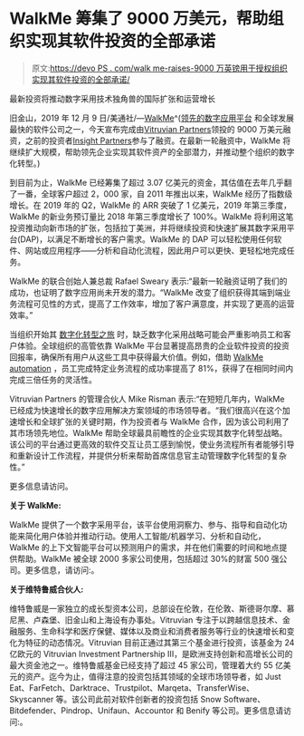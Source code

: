 # WalkMe 筹集了 9000 万美元，帮助组织实现其软件投资的全部承诺

> 原文:[https://devo PS . com/walk me-raises-9000 万英镑用于授权组织实现其软件投资的全部承诺/](https://devops.com/walkme-raises-90-million-to-empower-organizations-to-realize-the-full-promise-of-their-software-investments/)

最新投资将推动数字采用技术独角兽的国际扩张和运营增长

旧金山，2019 年 12 月 9 日/美通社/—[WalkMe](https://www.walkme.com/?t=21&camp=raises-90-pr)^([领先的数字应用平台](https://www.walkme.com/digital-adoption-platform/?t=21&camp=raises-90-pr) 和全球发展最快的软件公司之一，今天宣布完成由[Vitruvian Partners](https://www.vitruvianpartners.com/)领投的 9000 万美元融资，之前的投资者[Insight Partners](https://www.insightpartners.com/)参与了融资。在最新一轮融资中，WalkMe 将继续扩大规模，帮助领先企业实现其软件资产的全部潜力，并推动整个组织的数字化转型。)

到目前为止，WalkMe 已经筹集了超过 3.07 亿美元的资金，其估值在去年几乎翻了一番，全球客户超过 2，000 家，自 2011 年推出以来，WalkMe 经历了指数级增长。在 2019 年的 Q2，WalkMe 的 ARR 突破了 1 亿美元，2019 年第三季度，WalkMe 的新业务预订量比 2018 年第三季度增长了 100%。WalkMe 将利用这笔投资推动向新市场的扩张，包括拉丁美洲，并将继续投资和快速扩展其数字采用平台(DAP)，以满足不断增长的客户需求。WalkMe 的 DAP 可以轻松使用任何软件、网站或应用程序——分析和自动化流程，因此用户可以更快、更轻松地完成任务。

WalkMe 的联合创始人兼总裁 Rafael Sweary 表示:“最新一轮融资证明了我们的成功，也证明了数字应用尚未开发的潜力。“WalkMe 改变了组织获得其端到端业务流程可见性的方式，提高了工作效率，增加了客户满意度，并实现了更高的运营效率。”

当组织开始其 [数字化转型之旅](https://www.walkme.com/solutions/use-case/digital-transformation/?t=21&camp=raises-90-pr) 时，缺乏数字化采用战略可能会严重影响员工和客户体验。全球组织的高管依靠 WalkMe 平台显著提高昂贵的企业软件投资的投资回报率，确保所有用户从这些工具中获得最大价值。例如，借助 [WalkMe automation](https://www.walkme.com/automation/?t=21&camp=raises-90-pr) ，员工完成特定业务流程的成功率提高了 81%，获得了在相同时间内完成三倍任务的灵活性。

Vitruvian Partners 的管理合伙人 Mike Risman 表示:“在短短几年内，WalkMe 已经成为快速增长的数字应用解决方案领域的市场领导者。“我们很高兴在这个加速增长和全球扩张的关键时期，作为投资者与 WalkMe 合作，因为该公司利用了其市场领先地位。WalkMe 帮助全球最具前瞻性的企业实现其数字化转型战略。该公司的平台通过更高效的软件交互让员工感到愉悦，使业务流程所有者能够引导和重新设计工作流程，并提供分析来帮助首席信息官主动管理数字化转型的复杂性。”

更多信息请访问。

**关于 WalkMe:**

WalkMe 提供了一个数字采用平台，该平台使用洞察力、参与、指导和自动化功能来简化用户体验并推动行动。使用人工智能/机器学习、分析和自动化，WalkMe 的上下文智能平台可以预测用户的需求，并在他们需要的时间和地点提供帮助。WalkMe 被全球 2000 多家公司使用，包括超过 30%的财富 500 强公司。更多信息，请访问:。

**关于维特鲁威合伙人:**

维特鲁威是一家独立的成长型资本公司，总部设在伦敦，在伦敦、斯德哥尔摩、慕尼黑、卢森堡、旧金山和上海设有办事处。Vitruvian 专注于以跨越信息技术、金融服务、生命科学和医疗保健、媒体以及商业和消费者服务等行业的快速增长和变化为特征的动态情况。Vitruvian 目前正通过其第三个基金进行投资，该基金为 24 亿欧元的 Vitruvian Investment Partnership III，是欧洲支持创新和高增长公司的最大资金池之一。维特鲁威基金已经支持了超过 45 家公司，管理着大约 55 亿美元的资产。迄今为止，值得注意的投资包括其领域的全球市场领导者，如 Just Eat、FarFetch、Darktrace、Trustpilot、Marqeta、TransferWise、Skyscanner 等。该公司此前对软件创新者的投资包括 Snow Software、Bitdefender、Pindrop、Unifaun、Accountor 和 Benify 等公司。更多信息请访问:。